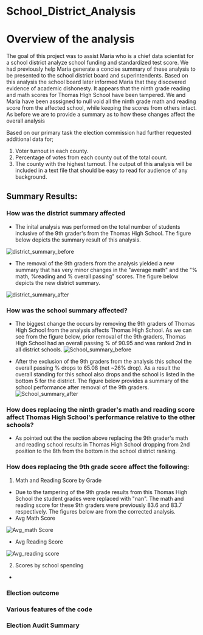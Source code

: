 # School_District_Analysis
# Overview of the analysis

The goal of this project was to assist Maria who is a chief data scientist for a school district analyze school funding and standardized test score. We had previously help Maria generate a concise summary of these analysis to be presented to the school district board and superintendents. Based on this analysis the school board later informed Maria that they discovered evidence of academic dishonesty. It appears that the ninth grade reading and math scores for Thomas High School have been tampered. We and Maria have been asssigned to null void all the ninth grade math and reading score from the affected school, while keeping the scores from others intact. As before we are to provide a summary as to how these changes affect the overall analysis

  Based on our primary task the election commission had further requested additional data for;
  1. Voter turnout in each county.
  2. Percentage of votes from each county out of the total count. 
  3. The county with the highest turnout.
The output of this analysis will be included in a text file that should be easy to read for audience of any background.

## Summary Results:
### How was the district summary affected
  * The inital analysis was performed on the total number of students inclusive of the 9th grader's from the Thomas High School. The figure below depicts the summary result of this analysis. 
  
  ![district_summary_before](https://user-images.githubusercontent.com/107159218/177902185-3897d557-8bed-4bb2-a659-b0c8aa62aa42.JPG)
  
  * The removal of the 9th graders from the analysis yielded a new summary that has very minor changes in the "average math" and the "% math, %reading and % overall passing" scores. The figure below depicts the new district summary.
  
  ![district_summary_after](https://user-images.githubusercontent.com/107159218/177902944-51f8a307-20f5-47f7-950b-3d9460cc7d01.JPG)

### **How was the school summary affected?**
  * The biggest change the occurs by removing the 9th graders of Thomas High School from the analysis affects Thomas High School. As we can see from the figure below, prior removal of the 9th graders, Thomas High School had an overall passing % of 90.95 and was ranked 2nd in all district schools. 
  ![School_summary_before](https://user-images.githubusercontent.com/107159218/177907336-a0402d29-d166-45eb-b98c-b39e9c1b1155.JPG)

 * After the exclusion of the 9th graders from the analysis this school the overall passing % drops to 65.08 (net ~26% drop). As a result the overall standing for this school also drops and the school is listed in the bottom 5 for the district. The figure below provides a summary of the school performance after removal of the 9th graders. 
 ![School_summary_after](https://user-images.githubusercontent.com/107159218/177907352-587eaa89-a9f4-42e4-8453-6181a5e8ebf8.JPG)

### **How does replacing the ninth grader's math and reading score affect Thomas High School's performance relative to the other schools?**
  * As pointed out the the section above replacing the 9th grader's math and reading school results in Thomas High School dropping from 2nd position to the 8th from the bottom in the school district ranking.


### How does replacing the 9th grade score affect the following:
1.   Math and Reading Score by Grade
  * Due to the tampering of the 9th grade results from this Thomas High School the student grades were replaced with "nan". The math and reading score for these 9th graders were previously 83.6 and 83.7 respectively. The figures below are from the corrected analysis.
  * Avg Math Score
  
  ![Avg_math Score](https://user-images.githubusercontent.com/107159218/177909650-94adca49-2d88-4649-864f-963e180fcb04.JPG)

  * Avg Reading Score
  
  ![Avg_reading score](https://user-images.githubusercontent.com/107159218/177909669-2eb249b0-e27a-4c98-b89e-cf073faf744b.JPG)

2.   Scores by school spending
  * 
### Election outcome
  
 
### Various features of the code
  
 
 
 
### Election Audit Summary
  
